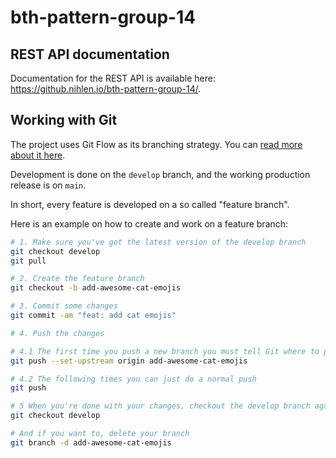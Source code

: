 # bth-pattern-group-14

## REST API documentation

Documentation for the REST API is available here: https://github.nihlen.io/bth-pattern-group-14/.

## Working with Git

The project uses Git Flow as its branching strategy. You can [read more about it here](https://guides.github.com/introduction/flow/).

Development is done on the `develop` branch, and the working production release is on `main`.

In short, every feature is developed on a so called "feature branch".

Here is an example on how to create and work on a feature branch:
```bash
# 1. Make sure you've got the latest version of the develop branch
git checkout develop
git pull

# 2. Create the feature branch
git checkout -b add-awesome-cat-emojis

# 3. Commit some changes
git commit -am "feat: add cat emojis"

# 4. Push the changes

# 4.1 The first time you push a new branch you must tell Git where to push it to
git push --set-upstream origin add-awesome-cat-emojis

# 4.2 The following times you can just do a normal push
git push

# 5 When you're done with your changes, checkout the develop branch again
git checkout develop

# And if you want to, delete your branch
git branch -d add-awesome-cat-emojis

```
